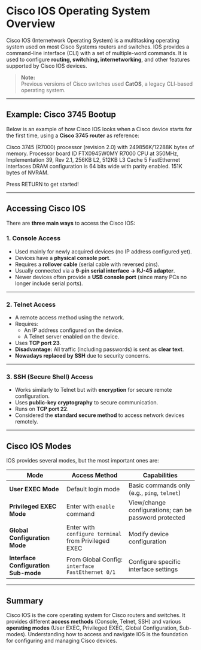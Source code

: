 # Cisco IOS Operating System Overview

Cisco IOS (Internetwork Operating System) is a multitasking operating system used on most Cisco Systems routers and switches. IOS provides a command-line interface (CLI) with a set of multiple-word commands. It is used to configure **routing, switching, internetworking**, and other features supported by Cisco IOS devices.

> **Note:**  
> Previous versions of Cisco switches used **CatOS**, a legacy CLI-based operating system.

---

## Example: Cisco 3745 Bootup

Below is an example of how Cisco IOS looks when a Cisco device starts for the first time, using a **Cisco 3745 router** as reference:

Cisco 3745 (R7000) processor (revision 2.0) with 249856K/12288K bytes of memory.
Processor board ID FTX0945W0MY
R7000 CPU at 350MHz, Implementation 39, Rev 2.1, 256KB L2, 512KB L3 Cache
5 FastEthernet interfaces
DRAM configuration is 64 bits wide with parity enabled.
151K bytes of NVRAM.

Press RETURN to get started!

---

## Accessing Cisco IOS

There are **three main ways** to access the Cisco IOS:

### 1. Console Access
- Used mainly for newly acquired devices (no IP address configured yet).  
- Devices have a **physical console port**.  
- Requires a **rollover cable** (serial cable with reversed pins).  
- Usually connected via a **9-pin serial interface → RJ-45 adapter**.  
- Newer devices often provide a **USB console port** (since many PCs no longer include serial ports).

---

### 2. Telnet Access
- A remote access method using the network.  
- Requires:
  - An IP address configured on the device.  
  - A Telnet server enabled on the device.  
- Uses **TCP port 23**.  
- **Disadvantage:** All traffic (including passwords) is sent as **clear text**.  
- **Nowadays replaced by SSH** due to security concerns.

---

### 3. SSH (Secure Shell) Access
- Works similarly to Telnet but with **encryption** for secure remote configuration.  
- Uses **public-key cryptography** to secure communication.  
- Runs on **TCP port 22**.  
- Considered the **standard secure method** to access network devices remotely.

---

## Cisco IOS Modes

IOS provides several modes, but the most important ones are:

| **Mode** | **Access Method** | **Capabilities** |
|----------|------------------|------------------|
| **User EXEC Mode** | Default login mode | Basic commands only (e.g., `ping`, `telnet`) |
| **Privileged EXEC Mode** | Enter with `enable` command | View/change configurations; can be password protected |
| **Global Configuration Mode** | Enter with `configure terminal` from Privileged EXEC | Modify device configuration |
| **Interface Configuration Sub-mode** | From Global Config: `interface FastEthernet 0/1` | Configure specific interface settings |

---

## Summary
Cisco IOS is the core operating system for Cisco routers and switches. It provides different **access methods** (Console, Telnet, SSH) and various **operating modes** (User EXEC, Privileged EXEC, Global Configuration, Sub-modes). Understanding how to access and navigate IOS is the foundation for configuring and managing Cisco devices.
